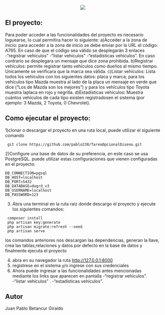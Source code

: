 <p align="center"><img src="https://laravel.com/assets/img/components/logo-laravel.svg"></p>

## El proyecto:

Para poder acceder a las funcionalidades del proyecto es necesario loguearse, lo cual permitira hacer lo siguiente:
a)Acceder a la zona de inicio: para acceder a la zona de inicio se debe enviar por la URL el código: A765. 
En caso de que el código sea válido se desplegarán 3 enlaces
-“registrar vehículos”
-“listar vehículos” 
-“estadísticas vehículos”.
En caso contrario se desplegara un mensaje que dice zona prohibida. 
b)Registrar vehículos:  permite registrar tanto vehículos como dueños al mismo tiempo.  Unicamente se verificara que la marca sea válida. 
c)Listar vehículos: Lista todos los vehículos con los siguientes datos: placa y marca;
para los vehículos tipo Mazda muestra al lado de la placa un mensaje en verde que dice (“Los de Mazda son los mejores”) y
para los vehículos tipo Toyota muestra laplaca en rojo y negrilla. 
d)Estadísticas vehículos: Muestra cuántos vehículos de cada tipo existen registradosen el sistema (por ejemplo: 3 Mazda, 2 Toyota, 0 Chevrolet).

## Como ejecutar el proyecto:

1)clonar o descargar el proyecto en una ruta local, puede utilizar el siguiente comando

```
 git clone https://github.com/pablo238/TareaOpcionalDiseno.git
```

2)Configure una base de datos de su preferencia, en este caso se usa PostgreSQL. puede utilizar estas configuraciones que vienen configuradas en el proyecto:

```
DB_CONNECTION=pgsql
DB_HOST=localhost
DB_PORT=5432
DB_DATABASE=dagrd_v3
DB_USERNAME=localhost
DB_PASSWORD=123
```

3) Abra una terminal en la ruta raiz donde descargo el proyecto y ejecute los siguientes comandos:

```
 composer install
 php artisan key:generate
 php artisan migrate:refresh --seed
 php artisan serve
```

los comandos anteriores nos descargan las dependencias, generan la llave, crea las tablas,relaciones y datos por defecto en la base de datos
y finalmente ejecuta el proyecto

4) abra en su navegador la ruta http://127.0.0.1:8000 
5) registrese en el sistema y/o ingrese con sus credenciales
6) Ahora puede ingresar a las funcionalidades antes mencionadas mediante los links que aparecen en pantalla
-“registrar vehículos”.
-“listar vehículos” .
-“estadísticas vehículos”.

## Autor

Juan Pablo Betancur Giraldo
